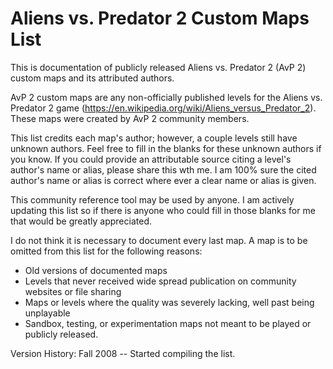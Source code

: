 # Aliens vs. Predator 2 Custom Maps List
This is documentation of publicly released Aliens vs. Predator 2 (AvP 2) custom maps and its attributed authors.

AvP 2 custom maps are any non-officially published levels for the Aliens vs. Predator 2 game (https://en.wikipedia.org/wiki/Aliens_versus_Predator_2). These maps were created by AvP 2 community members.

This list credits each map's author; however, a couple levels still have unknown authors. Feel free to fill in the blanks for these unknown authors if you know. If you could provide an attributable source citing a level's author's name or alias, please share this wth me. I am 100% sure the cited author's name or alias is correct where ever a clear name or alias is given.


This community reference tool may be used by anyone. I am actively updating this list so if there is anyone who could fill in those blanks for me that would be greatly appreciated.

I do not think it is necessary to document every last map. A map is to be omitted from this list for the following reasons:
* Old versions of documented maps
* Levels that never received wide spread publication on community websites or file sharing
* Maps or levels where the quality was severely lacking, well past being unplayable
* Sandbox, testing, or experimentation maps not meant to be played or publicly released.


Version History:
Fall 2008 -- Started compiling the list.
